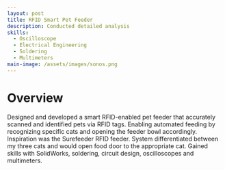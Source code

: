 ```yaml
---
layout: post
title: RFID Smart Pet Feeder
description: Conducted detailed analysis
skills: 
  - Oscilloscope
  - Electrical Engineering
  - Soldering
  - Multimeters
main-image: /assets/images/sonos.png
---
```


# Overview

Designed and developed a smart RFID-enabled pet feeder that accurately scanned and identified pets via RFID tags. Enabling automated feeding by recognizing specific cats and opening the feeder bowl accordingly. Inspiration was the Surefeeder RFID feeder. System differentiated between my three cats and would open food door to the appropriate cat. Gained skills with SolidWorks, soldering, circuit design, oscilloscopes and multimeters. 


